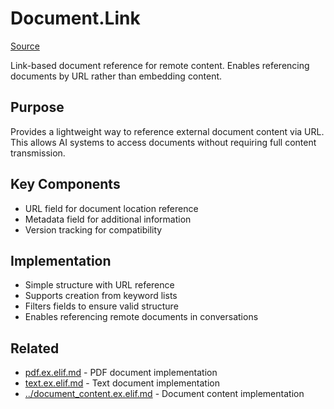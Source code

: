 # Document.Link
[Source](/github/ai/genai_all/genai_core/lib/vnext_genai/nodes/message/content/document/url_pdf_source.ex)

Link-based document reference for remote content. Enables referencing documents by URL rather than embedding content.

## Purpose
Provides a lightweight way to reference external document content via URL. This allows AI systems to access documents without requiring full content transmission.

## Key Components
- URL field for document location reference
- Metadata field for additional information
- Version tracking for compatibility

## Implementation
- Simple structure with URL reference
- Supports creation from keyword lists
- Filters fields to ensure valid structure
- Enables referencing remote documents in conversations

## Related
- [pdf.ex.elif.md](pdf.ex.elif.md) - PDF document implementation
- [text.ex.elif.md](text.ex.elif.md) - Text document implementation
- [../document_content.ex.elif.md](../document_content.ex.elif.md) - Document content implementation